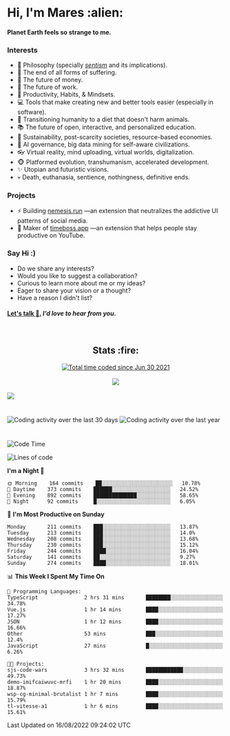 <h1>Hi, I'm Mares :alien:</h1>

#### Planet Earth feels so strange to me.

### **Interests**

- 🌊 Philosophy (specially [_sentism_][sentismmedium] and its implications).
- 🎯 The end of all forms of suffering.
- 💸 The future of money.
- 💼 The future of work.
- 🧠 Productivity, Habits, & Mindsets.
- 💻 Tools that make creating new and better tools easier (especially in software).
- 🥗 Transitioning humanity to a diet that doesn't harm animals.
- 📚 The future of open, interactive, and personalized education.
- 🌱 Sustainability, post-scarcity societies, resource-based economies.
- 🤖 AI governance, big data mining for self-aware civilizations.
- 👓 Virtual reality, mind uploading, virtual worlds, digitalization.
- 🐵 Platformed evolution, transhumanism, accelerated development.
- ✨ Utopian and futuristic visions.
- 💀 Death, euthanasia, sentience, nothingness, definitive ends.


### **Projects**

- ⚡ Building [nemesis.run](https://chrome.google.com/webstore/detail/nemesis-%E2%80%93-humane-design-f/blfbbifgjgikekfochleknjcopefifgo?hl=en) —an extension that neutralizes the addictive UI patterns of social media.
- 💎 Maker of [timeboss.app](https://timeboss.app) —an extension that helps people stay productive on YouTube.


### **Say Hi :)**

- Do we share any interests?
- Would you like to suggest a collaboration?
- Curious to learn more about me or my ideas?
- Eager to share your vision or a thought?
- Have a reason I didn't list?

#### [Let's talk :wave:.](mailto:mareszhar@gmail.com) _I'd love to hear from you_.

[sentismmedium]: https://medium.com/@mareszhar/born-a-prisoner-a-reflection-about-life-its-struggles-and-a-plan-to-escape-d8566ce9b026

<br>

<h2 align="center">Stats :fire:</h2>

<div align="center">
  <a href="https://wakatime.com/@cfdc0e0d-4860-4b62-9ff0-cb659185525e">
    <img src="https://wakatime.com/badge/user/cfdc0e0d-4860-4b62-9ff0-cb659185525e.svg" alt="Total time coded since Jun 30 2021" />
  </a>
</div>

<br>

<!-- 
Add or remove this: 
&dates=B1AAB3FF 
...or this...
&date_format=M%20j%5B%2C%20Y%5D
from the *streak stats URL below* if they get bugged and aren't updating: 
-->

<div align="center">
  <img src="https://github-readme-streak-stats.herokuapp.com?user=mareszhar&theme=black-ice&hide_border=true&stroke=FFFFFF15&ring=DF8FFE&fire=DF8FFE&currStreakLabel=DF8FFE&background=1A232A&currStreakNum=86FFAB&dates=B1AAB3FF&date_format=M%20j%5B%2C%20Y%5D">
</div>

<br>

<img src="https://activity-graph.herokuapp.com/graph?username=mareszhar&theme=nord&bg_color=00000000&color=979797&line=DF8FFE&point=00000000&area=true&hide_border=true">

<br>

<h1></h1>

<img src="https://wakatime.com/share/@mares/5df0ff02-9c79-41b4-b540-51dc9c65a57b.svg" alt="Coding activity over the last 30 days" />
<img src="https://wakatime.com/share/@mares/ea89ba71-f374-40af-930c-e0655909fe37.svg" alt="Coding activity over the last year" />

<h1></h1>

<!--START_SECTION:waka-->
![Code Time](http://img.shields.io/badge/Code%20Time-583%20hrs%2045%20mins-blue)

![Lines of code](https://img.shields.io/badge/From%20Hello%20World%20I%27ve%20Written-153%20Thousand%20lines%20of%20code-blue)

**I'm a Night 🦉** 

```text
🌞 Morning    164 commits    ██░░░░░░░░░░░░░░░░░░░░░░░   10.78% 
🌆 Daytime    373 commits    ██████░░░░░░░░░░░░░░░░░░░   24.52% 
🌃 Evening    892 commits    ██████████████░░░░░░░░░░░   58.65% 
🌙 Night      92 commits     █░░░░░░░░░░░░░░░░░░░░░░░░   6.05%

```
📅 **I'm Most Productive on Sunday** 

```text
Monday       211 commits    ███░░░░░░░░░░░░░░░░░░░░░░   13.87% 
Tuesday      213 commits    ███░░░░░░░░░░░░░░░░░░░░░░   14.0% 
Wednesday    208 commits    ███░░░░░░░░░░░░░░░░░░░░░░   13.68% 
Thursday     230 commits    ███░░░░░░░░░░░░░░░░░░░░░░   15.12% 
Friday       244 commits    ████░░░░░░░░░░░░░░░░░░░░░   16.04% 
Saturday     141 commits    ██░░░░░░░░░░░░░░░░░░░░░░░   9.27% 
Sunday       274 commits    ████░░░░░░░░░░░░░░░░░░░░░   18.01%

```


📊 **This Week I Spent My Time On** 

```text
💬 Programming Languages: 
TypeScript               2 hrs 31 mins       ████████░░░░░░░░░░░░░░░░░   34.78% 
Vue.js                   1 hr 14 mins        ████░░░░░░░░░░░░░░░░░░░░░   17.27% 
JSON                     1 hr 12 mins        ████░░░░░░░░░░░░░░░░░░░░░   16.66% 
Other                    53 mins             ███░░░░░░░░░░░░░░░░░░░░░░   12.4% 
JavaScript               27 mins             █░░░░░░░░░░░░░░░░░░░░░░░░   6.26%

🐱‍💻 Projects: 
sjs-code-wars            3 hrs 32 mins       ████████████░░░░░░░░░░░░░   49.73% 
demo-imifcaiwuvc-mrfi    1 hr 20 mins        ████░░░░░░░░░░░░░░░░░░░░░   18.87% 
wsp-cg-minimal-brutalist 1 hr 7 mins         ████░░░░░░░░░░░░░░░░░░░░░   15.79% 
tl-vitesse-a1            1 hr 6 mins         ████░░░░░░░░░░░░░░░░░░░░░   15.61%

```


 Last Updated on 16/08/2022 09:24:02 UTC
<!--END_SECTION:waka-->
